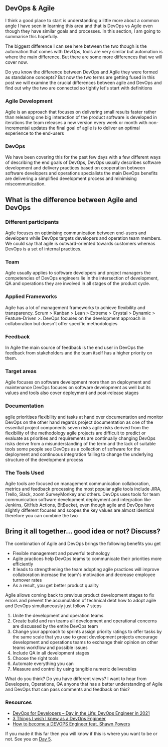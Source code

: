## DevOps & Agile

I think a good place to start is understanding a little more about a common angle I have seen in learning this area and that is DevOps vs Agile even though they have similar goals and processes. In this section, I am going to summarise this hopefully. 

The biggest difference I can see here between the two though is the automation that comes with DevOps, tools are very similar but automation is where the main difference. But there are some more differences that we will cover now. 

Do you know the difference between DevOps and Agile they were formed as standalone concepts? But now the two terms are getting fused in this post we will examine the crucial differences between agile and DevOps and find out why the two are connected so tightly let's start with definitions 

### Agile Development 

Agile is an approach that focuses on delivering  small results faster rather than releasing one big interaction of the product software is developed in iterations the team releases a new version every week or month with non-incremental updates the final goal of agile is to deliver an optimal experience to the end-users 

### DevOps 

We have been covering this for the past few days with a few different ways of describing the end goals of DevOps, DevOps usually describes software development 
and delivery practices based on cooperation between software developers and operations specialists the main DevOps benefits are delivering a simplified development process and minimising miscommunication. 

## What is the difference between Agile and DevOps 

### Different participants 

Agile focuses on optimising communication between end-users and developers while DevOps targets developers and operation team members.  We could say that agile is outward-oriented towards customers whereas DevOps is a set of internal practices. 

### Team 

Agile usually applies to software developers and project managers the competencies of DevOps engineers lie in the intersection of development, QA and operations they are involved in all stages of the product cycle. 

### Applied Frameworks

Agile has a lot of management frameworks to achieve flexibility and transparency. Scrum > Kanban > Lean > Extreme > Crystal > Dynamic > Feature-Driven >. DevOps focuses on the development approach in collaboration but doesn't offer specific methodologies 

### Feedback 
In Agile the main source of feedback is the end user in DevOps the feedback from stakeholders and the team itself has a higher priority on them. 

### Target areas 
Agile focuses on software development more than on deployment and maintenance DevOps focuses on software development as well but its values and tools also cover deployment and post-release stages 

### Documentation 
agile prioritises flexibility and tasks at hand over documentation and monitor DevOps on the other hand regards project documentation as one of the essential project components seven risks agile risks derived from the flexibility of the methodology agile projects are difficult to predict or evaluate as priorities and requirements are continually changing DevOps risks derive from a misunderstanding of the term and the lack of suitable tools some people see DevOps as a collection of software for the deployment and continuous integration failing to change the underlying structure of the development process 

### The Tools Used 
Agile tools are focused on management communication collaboration, metrics and feedback processing the most popular agile tools include JIRA, Trello, Slack, zoom SurveyMonkey and others. DevOps uses tools for team communication software development deployment and integration like Jenkins, GitHub Actions, BitBucket, even though agile and DevOps have slightly different focuses and scopes the key values are almost identical therefore you can combine the two 

## Bring it all together… good idea or not? Discuss? 

The combination of Agile and DevOps brings the following benefits you get 
-	Flexible management and powerful technology 
-	Agile practices help DevOps teams to communicate their priorities more efficiently 
-	It leads to strengthening the team adopting agile practices will improve collaboration increase the team's motivation and decrease employee turnover rates 
-	As a result, you get better product quality 

Agile allows coming back to previous product development stages to fix errors and prevent the accumulation of technical debt how to adopt agile and DevOps 
simultaneously just follow 7 steps 

1. Unite the development and operation teams 
2. Create build and run teams all development and operational concerns are discussed by the entire DevOps team 
3. Change your approach to sprints assign priority ratings to offer tasks by the same scale that you use to great development projects encourage development and operations teams to exchange their opinion on other teams workflow and possible issues 
4. Include QA in all development stages 
5. Choose the right tools 
6. Automate everything you can 
7. Measure and control by using tangible numeric deliverables 

What do you think? Do you have different views? I want to hear from Developers, Operations, QA anyone that has a better understanding of Agile and DevOps that can pass comments and feedback on this? 

### Resources 

- [DevOps for Developers – Day in the Life: DevOps Engineer in 2021](https://www.youtube.com/watch?v=2JymM0YoqGA)
- [3 Things I wish I knew as a DevOps Engineer](https://www.youtube.com/watch?v=udRNM7YRdY4)
- [How to become a DEVOPS Engineer feat. Shawn Powers](https://www.youtube.com/watch?v=kDQMjAQNvY4)

If you made it this far then you will know if this is where you want to be or not. See you on [Day 5](day05.md). 
